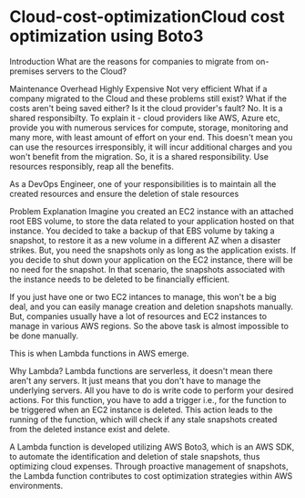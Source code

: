 # Cloud-cost-optimizationCloud cost optimization using Boto3
Introduction
What are the reasons for companies to migrate from on-premises servers to the Cloud?

Maintenance Overhead
Highly Expensive
Not very efficient
What if a company migrated to the Cloud and these problems still exist? What if the costs aren't being saved either? Is it the cloud provider's fault? No. It is a shared responsibilty. To explain it - cloud providers like AWS, Azure etc, provide you with numerous services for compute, storage, monitoring and many more, with least amount of effort on your end. This doesn't mean you can use the resources irresponsibly, it will incur additional charges and you won't benefit from the migration. So, it is a shared responsibility. Use resources responsibly, reap all the benefits.

As a DevOps Engineer, one of your responsibilities is to maintain all the created resources and ensure the deletion of stale resources

Problem Explanation
Imagine you created an EC2 instance with an attached root EBS volume, to store the data related to your application hosted on that instance. You decided to take a backup of that EBS volume by taking a snapshot, to restore it as a new volume in a different AZ when a disaster strikes. But, you need the snapshots only as long as the application exists. If you decide to shut down your application on the EC2 instance, there will be no need for the snapshot. In that scenario, the snapshots associated with the instance needs to be deleted to be financially efficient.

If you just have one or two EC2 intances to manage, this won't be a big deal, and you can easily manage creation and deletion snapshots manually. But, companies usually have a lot of resources and EC2 instances to manage in various AWS regions. So the above task is almost impossible to be done manually.

This is when Lambda functions in AWS emerge.

Why Lambda?
Lambda functions are serverless, it doesn't mean there aren't any servers. It just means that you don't have to manage the underlying servers. All you have to do is write code to perform your desired actions. For this function, you have to add a trigger i.e., for the function to be triggered when an EC2 instance is deleted. This action leads to the running of the function, which will check if any stale snapshots created from the deleted instance exist and delete.

A Lambda function is developed utilizing AWS Boto3, which is an AWS SDK, to automate the identification and deletion of stale snapshots, thus optimizing cloud expenses. Through proactive management of snapshots, the Lambda function contributes to cost optimization strategies within AWS environments.

